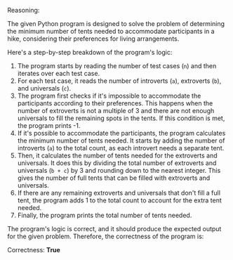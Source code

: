 Reasoning:

The given Python program is designed to solve the problem of determining the minimum number of tents needed to accommodate participants in a hike, considering their preferences for living arrangements.

Here's a step-by-step breakdown of the program's logic:

1. The program starts by reading the number of test cases (`n`) and then iterates over each test case.
2. For each test case, it reads the number of introverts (`a`), extroverts (`b`), and universals (`c`).
3. The program first checks if it's impossible to accommodate the participants according to their preferences. This happens when the number of extroverts is not a multiple of 3 and there are not enough universals to fill the remaining spots in the tents. If this condition is met, the program prints -1.
4. If it's possible to accommodate the participants, the program calculates the minimum number of tents needed. It starts by adding the number of introverts (`a`) to the total count, as each introvert needs a separate tent.
5. Then, it calculates the number of tents needed for the extroverts and universals. It does this by dividing the total number of extroverts and universals (`b + c`) by 3 and rounding down to the nearest integer. This gives the number of full tents that can be filled with extroverts and universals.
6. If there are any remaining extroverts and universals that don't fill a full tent, the program adds 1 to the total count to account for the extra tent needed.
7. Finally, the program prints the total number of tents needed.

The program's logic is correct, and it should produce the expected output for the given problem. Therefore, the correctness of the program is:

Correctness: **True**